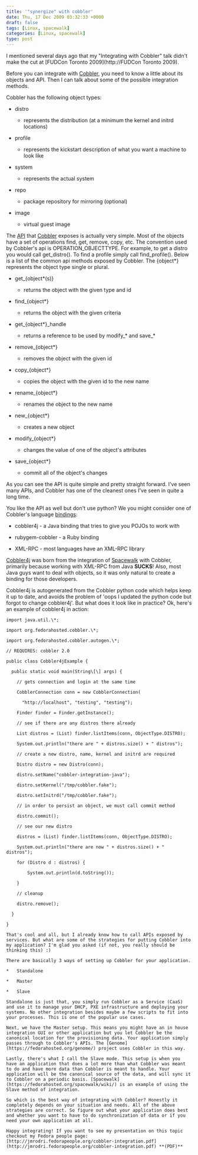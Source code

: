 ```yaml
---
title: '"synergize" with cobbler'
date: Thu, 17 Dec 2009 03:32:33 +0000
draft: false
tags: [Linux, spacewalk]
categories: [Linux, spacewalk]
type: post
---
```


I mentioned several days ago that my "Integrating with Cobbler" talk didn't make the cut at [FUDCon Toronto 2009](http://FUDCon Toronto 2009).

Before you can integrate with [Cobbler](https://fedorahosted.org/cobbler/), you need to know a little about its objects and API. Then I can talk about some of the possible integration methods.

Cobbler has the following object types:

*   distro

    *   represents the distribution (at a minimum the kernel and initrd locations)


*   profile

    *   represents the kickstart description of what you want a machine to look like


*   system

    *   represents the actual system


*   repo

    *   package repository for mirroring (optional)


*   image

    *   virtual guest image


The [API](http://bit.ly/82ANpr) that [Cobbler](https://fedorahosted.org/cobbler/wiki/DeveloperDocs#API) exposes is actually very simple. Most of the objects have a set of operations find, get, remove, copy, etc. The convention used by Cobbler's api is OPERATION\_OBJECTTYPE. For example, to get a distro you would call get\_distro(). To find a profile simply call find\_profile(). Below is a list of the common api methods exposed by Cobbler. The {object\*} represents the object type single or plural.

*   get\_{object\*(s)}

    *   returns the object with the given type and id


*   find\_{object\*}

    *   returns the object with the given criteria


*   get\_{object\*}\_handle

    *   returns a reference to be used by modify\_\* and save\_\*


*   remove\_{object\*}

    *   removes the object with the given id


*   copy\_{object\*}

    *   copies the object with the given id to the new name


*   rename\_{object\*}

    *   renames the object to the new name


*   new\_{object\*}

    *   creates a new object


*   modify\_{object\*}

    *   changes the value of one of the object's attributes


*   save\_{object\*}

    *   commit all of the object's changes


As you can see the API is quite simple and pretty straight forward. I've seen many APIs, and Cobbler has one of the cleanest ones I've seen in quite a long time.

You like the API as well but don't use python? We you might consider one of Cobbler's language [bindings](https://fedorahosted.org/cobbler/wiki/DeveloperDocs#API):

*   cobbler4j - a Java binding that tries to give you POJOs to work with

*   rubygem-cobbler - a Ruby binding

*   XML-RPC - most languages have an XML-RPC library

[Cobbler4j](https://fedorahosted.org/cobbler/wiki/CobblerForJava) was born from the integration of [Spacewalk](https://fedorahosted.org/spacewalk/wiki/) with Cobbler, primarily because working with XML-RPC from Java **SUCKS**! Also, most Java guys want to deal with objects, so it was only natural to create a binding for those developers.

Cobbler4j is autogenerated from the Cobbler python code which helps keep it up to date, and avoids the problem of 'oops I updated the python code but forgot to change cobbler4j'. But what does it look like in practice? Ok, here's an example of cobbler4j in action:

```
import java.util.\*;

import org.fedorahosted.cobbler.\*;

import org.fedorahosted.cobbler.autogen.\*;

// REQUIRES: cobbler 2.0

public class Cobbler4jExample {

  public static void main(String\[\] args) {

    // gets connection and login at the same time

    CobblerConnection conn = new CobblerConnection(

      "http://localhost", "testing", "testing");

    Finder finder = Finder.getInstance();

    // see if there are any distros there already

    List distros = (List) finder.listItems(conn, ObjectType.DISTRO);

    System.out.println("there are " + distros.size() + " distros");

    // create a new distro, name, kernel and initrd are required

    Distro distro = new Distro(conn);

    distro.setName("cobbler-integration-java");

    distro.setKernel("/tmp/cobbler.fake");

    distro.setInitrd("/tmp/cobbler.fake");

    // in order to persist an object, we must call commit method

    distro.commit();

    // see our new distro

    distros = (List) finder.listItems(conn, ObjectType.DISTRO);

    System.out.println("there are now " + distros.size() + " distros");

    for (Distro d : distros) {

        System.out.println(d.toString());

    }

    // cleanup

    distro.remove();

  }

}

That's cool and all, but I already know how to call APIs exposed by services. But what are some of the strategies for putting Cobbler into my application? I'm glad you asked (if not, you really should be thinking this) :)

There are basically 3 ways of setting up Cobbler for your application.

*   Standalone

*   Master

*   Slave

Standalone is just that, you simply run Cobbler as a Service (CaaS) and use it to manage your DHCP, PXE infrastructure and deploying your systems. No other integration besides maybe a few scripts to fit into your processes. This is one of the popular use cases.

Next, we have the Master setup. This means you might have an in house integration GUI or other application but you let Cobbler be the canonical location for the provisioning data. Your application simply passes through to Cobbler's APIs. The [Genome](https://fedorahosted.org/genome/) project uses Cobbler in this way.

Lastly, there's what I call the Slave mode. This setup is when you have an application that does a lot more than what Cobbler was meant to do and have more data than Cobbler is meant to handle. Your application will be the canonical source of the data, and will sync it to Cobbler on a periodic basis. [Spacewalk](https://fedorahosted.org/spacewalk/wiki/) is an example of using the Slave method of integration.

So which is the best way of integrating with Cobbler? Honestly it completely depends on your situation and needs. All of the above strategies are correct. So figure out what your application does best and whether you want to have to do synchronization of data or if you need your own application at all.

Happy integrating! If you want to see my presentation on this topic checkout my Fedora people page: [http://jmrodri.fedorapeople.org/cobbler-integration.pdf](http://jmrodri.fedorapeople.org/cobbler-integration.pdf) **(PDF)**


```